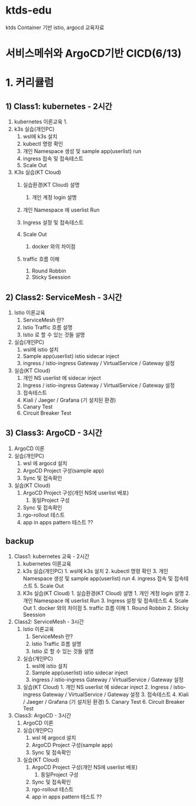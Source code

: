# ktds-edu
ktds Container 기반 istio, argocd 교육자료



# 서비스메쉬와 ArgoCD기반 CICD(6/13)





# 1. 커리큘럼



## 1) Class1: kubernetes - 2시간



1. kubernetes 이론교육
   1. 
2. k3s 실습(개인PC)
   1. wsl에 k3s 설치
   2. kubectl 명령 확인
   3. 개인 Namespace 생성 및 sample app(userlist) run
   4. ingress 접속 및 접속테스트
   5. Scale Out
3. K3s 실습(KT Cloud)
   1. 실습환경(KT Cloud) 설명
      1. 개인 계정 login 설명
   
   2. 개인 Namespace 에 userlist Run
   3. Ingress 설정 및 접속테스트
   4. Scale Out
      1. docker 와의 차이점
   5. traffic 흐름 이해
      1. Round Robbin
      2. Sticky Seession
   



## 2) Class2: ServiceMesh - 3시간



1. Istio 이론교육
   1. ServiceMesh 란?
   2. Istio Traffic 흐름 설명
   3. Istio 로 할 수 있는 것들 설명
2. 실습(개인PC)
   1. wsl에 istio 설치
   2. Sample app(userlist) istio sidecar inject
   3. ingress  / istio-ingress Gateway / VirtualService / Gateway 설정
3. 실습(KT Cloud)
   1. 개인 NS userlist 에 sidecar inject
   2. Ingress  / istio-ingress Gateway / VirtualService / Gateway 설정
   3. 접속테스트
   4. Kiali / Jaeger / Grafana (기 설치된 환경)
   5. Canary Test
   6. Circuit Breaker Test



## 3) Class3: ArgoCD - 3시간



1. ArgoCD 이론
2. 실습(개인PC)
   1. wsl 에 argocd 설치
   2. ArgoCD Project 구성(sample app)
   3. Sync 및 접속확인
3. 실습(KT Cloud)
   1. ArgoCD Project 구성(개인 NS에 userlist 배포)
      1. 동일Project 구성
   2. Sync 및 접속확인
   3. rgo-rollout 테스트
   4. app in apps pattern 테스트 ??







## backup



1. Class1: kubernetes 교육 - 2시간
   1. kubernetes 이론교육
   2. k3s 실습(개인PC)
          1. wsl에 k3s 설치
          2. kubectl 명령 확인
          3. 개인 Namespace 생성 및 sample app(userlist) run
          4. ingress 접속 및 접속테스트
          5. Scale Out
   3. K3s 실습(KT Cloud)
           1. 실습환경(KT Cloud) 설명
                 1. 개인 계정 login 설명
               2. 개인 Namespace 에 userlist Run
               3. Ingress 설정 및 접속테스트
               4. Scale Out
                 1. docker 와의 차이점
               5. traffic 흐름 이해
                 1. Round Robbin
                 2. Sticky Seession
2. Class2: ServiceMesh - 3시간
   1. Istio 이론교육
      1. ServiceMesh 란?
      2. Istio Traffic 흐름 설명
      3. Istio 로 할 수 있는 것들 설명
   2. 실습(개인PC)
      1. wsl에 istio 설치
      2. Sample app(userlist) istio sidecar inject
      3. ingress  / istio-ingress Gateway / VirtualService / Gateway 설정
   3. 실습(KT Cloud)
          1. 개인 NS userlist 에 sidecar inject
          2. Ingress  / istio-ingress Gateway / VirtualService / Gateway 설정
          3. 접속테스트
          4. Kiali / Jaeger / Grafana (기 설치된 환경)
          5. Canary Test
          6. Circuit Breaker Test
3. Class3: ArgoCD - 3시간
   1. ArgoCD 이론
   2. 실습(개인PC)
      1. wsl 에 argocd 설치
      2. ArgoCD Project 구성(sample app)
      3. Sync 및 접속확인
   3. 실습(KT Cloud)
      1. ArgoCD Project 구성(개인 NS에 userlist 배포)
         1. 동일Project 구성
      2. Sync 및 접속확인
      3. rgo-rollout 테스트
      4. app in apps pattern 테스트 ??



